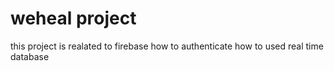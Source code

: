 # weheal project 
this project is realated to firebase 
how to authenticate
how to used real time database
